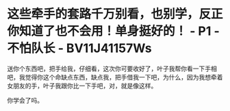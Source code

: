 # 这些牵手的套路千万别看，也别学，反正你知道了也不会用！单身挺好的！ - P1 - 不怕队长 - BV11J41157Ws

送你个东西吧，把手给我，仔细看，这次你可要收好了，叶子我帮你看一下手相吧，我觉得你这个命缺点东西，缺点我，把手借我一下吧，为什么，因为我想牵着女朋友的手，叶子我跟你比一下手吧，对，就是像这样。

你学会了吗。